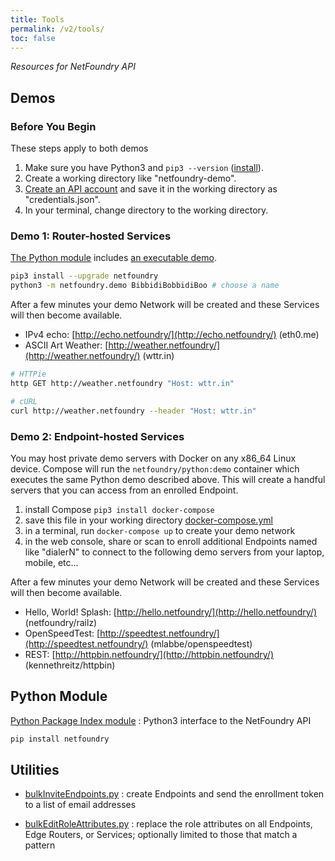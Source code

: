 ```yaml
---
title: Tools
permalink: /v2/tools/
toc: false
---
```


*Resources for NetFoundry API*

## Demos

### Before You Begin

These steps apply to both demos

1. Make sure you have Python3 and `pip3 --version` ([install](https://pip.pypa.io/en/stable/installing/)).
1. Create a working directory like "netfoundry-demo".
1. [Create an API account](/v2/guides/authentication/#get-an-api-account) and save it in the working directory as "credentials.json".
1. In your terminal, change directory to the working directory.

### Demo 1: Router-hosted Services

[The Python module](https://pypi.org/project/netfoundry/) includes [an executable demo](https://bitbucket.org/netfoundry/python-netfoundry/src/develop/netfoundry/demo.py).

```bash
pip3 install --upgrade netfoundry
python3 -m netfoundry.demo BibbidiBobbidiBoo # choose a name
```

After a few minutes your demo Network will be created and these Services will then become available.

* IPv4 echo: [http://echo.netfoundry/](http://echo.netfoundry/) (eth0.me)
* ASCII Art Weather: [http://weather.netfoundry/](http://weather.netfoundry/) (wttr.in)


```bash
# HTTPie
http GET http://weather.netfoundry "Host: wttr.in"
```

```bash
# cURL
curl http://weather.netfoundry --header "Host: wttr.in"
```

### Demo 2: Endpoint-hosted Services

You may host private demo servers with Docker on any x86_64 Linux device. Compose will run the `netfoundry/python:demo` container which executes the same Python demo described above. This will create a handful servers that you can access from an enrolled Endpoint.

1. install Compose `pip3 install docker-compose`
1. save this file in your working directory [docker-compose.yml](https://github.com/netfoundry/developer-tools/blob/master/Docker/docker-compose.yml)
1. in a terminal, run `docker-compose up` to create your demo network
1. in the web console, share or scan to enroll additional Endpoints named like "dialerN" to connect to the following demo servers from your laptop, mobile, etc...

After a few minutes your demo Network will be created and these Services will then become available.

* Hello, World! Splash: [http://hello.netfoundry/](http://hello.netfoundry/) (netfoundry/railz)
* OpenSpeedTest: [http://speedtest.netfoundry/](http://speedtest.netfoundry/) (mlabbe/openspeedtest)
* REST: [http://httpbin.netfoundry/](http://httpbin.netfoundry/) (kennethreitz/httpbin)

## Python Module

[Python Package Index module](https://pypi.org/project/netfoundry/)
: Python3 interface to the NetFoundry API

```bash
pip install netfoundry
```

## Utilities

* [bulkInviteEndpoints.py](https://github.com/netfoundry/developer-tools/blob/master/bulkInviteEndpoints.py)
: create Endpoints and send the enrollment token to a list of email addresses

* [bulkEditRoleAttributes.py](https://github.com/netfoundry/developer-tools/blob/master/bulkEditRoleAttributes.py)
: replace the role attributes on all Endpoints, Edge Routers, or Services; optionally limited to those that match a pattern
